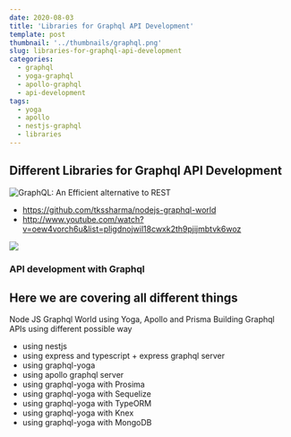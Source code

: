 ```yaml
---
date: 2020-08-03
title: 'Libraries for Graphql API Development'
template: post
thumbnail: '../thumbnails/graphql.png'
slug: libraries-for-graphql-api-development
categories:
  - graphql
  - yoga-graphql
  - apollo-graphql
  - api-development
tags:
  - yoga
  - apollo
  - nestjs-graphql
  - libraries
---
```



## Different Libraries for Graphql API Development

![GraphQL: An Efficient alternative to REST](https://www.multidots.com/wp-content/uploads/2018/02/banner-8.jpg?quality=90)

- https://github.com/tkssharma/nodejs-graphql-world
- http://www.youtube.com/watch?v=oew4vorch6u&list=pligdnojwil18cwxk2th9pjijmbtvk6woz

[![](http://img.youtube.com/vi/Oew4vOrCh6U/0.jpg)](http://www.youtube.com/watch?v=Oew4vOrCh6U "")


### API development with Graphql 



## Here we are covering all different things 

Node JS Graphql World using Yoga, Apollo and Prisma
 Building Graphql APIs using different possible way 
 
 - using nestjs 
 - using express and typescript + express graphql server 
 - using graphql-yoga
 - using apollo graphql server 
 - using graphql-yoga with Prosima 
 - using graphql-yoga with Sequelize 
 - using graphql-yoga with TypeORM 
 - using graphql-yoga with Knex 
 - using graphql-yoga with MongoDB 
